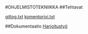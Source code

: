 #OHJELMISTOTEKNIIKKA
##Tehtavat
  
  [gitlog.txt](https://github.com/vipy123/ot-harjoitustyo/blob/master/ot-harjoitustyo/laskarit/viikko1/gitlog.txt)
  [komentorivi.txt](https://github.com/vipy123/ot-harjoitustyo/blob/master/ot-harjoitustyo/laskarit/viikko1/komentorivi.txt)

##Dokumentaatio
[Harjoitustyö](https://github.com/vipy123/ot-harjoitustyo/blob/master/ot-harjoitustyo/Dokumentaatio/Harjoitustyo.md)


